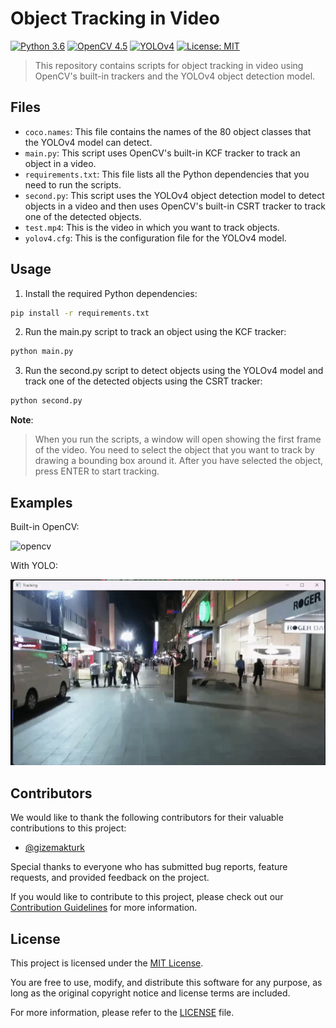 # Object Tracking in Video
[![Python 3.6](https://img.shields.io/badge/python-3.6-blue.svg)](https://www.python.org/downloads/release/python-360/)
[![OpenCV 4.5](https://img.shields.io/badge/OpenCV-4.5-blue)](https://opencv.org/releases/)
[![YOLOv4](https://img.shields.io/badge/YOLOv4--blue)](https://github.com/AlexeyAB/darknet)
[![License: MIT](https://img.shields.io/badge/License-MIT-yellow.svg)](https://opensource.org/licenses/MIT)

>This repository contains scripts for object tracking in video using OpenCV's built-in trackers and the YOLOv4 object detection model.

## Files

- `coco.names`: This file contains the names of the 80 object classes that the YOLOv4 model can detect.
- `main.py`: This script uses OpenCV's built-in KCF tracker to track an object in a video.
- `requirements.txt`: This file lists all the Python dependencies that you need to run the scripts.
- `second.py`: This script uses the YOLOv4 object detection model to detect objects in a video and then uses OpenCV's built-in CSRT tracker to track one of the detected objects.
- `test.mp4`: This is the video in which you want to track objects.
- `yolov4.cfg`: This is the configuration file for the YOLOv4 model.

## Usage

1. Install the required Python dependencies:

```bash
pip install -r requirements.txt
```
2. Run the main.py script to track an object using the KCF tracker:
```bash
python main.py
```
3. Run the second.py script to detect objects using the YOLOv4 model and track one of the detected objects using the CSRT tracker:
```bash
python second.py
```
**Note**:
> When you run the scripts, a window will open showing the first frame of the video. You need to select the object that you want to track by drawing a bounding box around it. After you have selected the object, press ENTER to start tracking.

## Examples
Built-in OpenCV:

![opencv](opencv.gif)


With YOLO:

![yolo](yolo.gif)

## Contributors

We would like to thank the following contributors for their valuable contributions to this project:

- [@gizemakturk](https://github.com/gizemakturk)

Special thanks to everyone who has submitted bug reports, feature requests, and provided feedback on the project.

If you would like to contribute to this project, please check out our [Contribution Guidelines](CONTRIBUTING.md) for more information.

## License

This project is licensed under the [MIT License](LICENSE).

You are free to use, modify, and distribute this software for any purpose, as long as the original copyright notice and license terms are included.

For more information, please refer to the [LICENSE](LICENSE) file.

